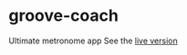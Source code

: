 # groove-coach
Ultimate metronome app
See the [live version](https://bfxdev.github.io/groove-coach/web/groove-coach.html)
